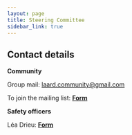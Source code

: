```yaml
---
layout: page
title: Steering Committee
sidebar_link: true
---
```


## Contact details

**Community**

Group mail: <a href="mailto:laard.community@gmail.com">laard.community@gmail.com</a>

To join the mailing list: [**Form**](https://forms.gle/N3255E9QVPZkDdB57)

<!--**Steering committee**

Mélanie Roffet-Salque <a href="mailto:Melanie.Salque@bristol.ac.uk">Melanie.Salque@bristol.ac.uk</a>

Karine Taché: <a href="mailto:karine.tache@hst.ulaval.ca">karine.tache@hst.ulaval.ca</a>

Léa Drieu: <a href="mailto:lea.drieu@cepam.cnrs.fr">lea.drieu@cepam.cnrs.fr</a>

Shinya Shoda: <a href="mailto:shinya.shoda@york.ac.uk">shinya.shoda@york.ac.uk</a>

Julia Becher: <a href="mailto:julia.becher@palaeome.org">julia.becher@palaeome.org</a>

Adrià Breu: <a href="mailto:adria.breu@uab.cat">adria.breu@uab.cat</a>-->




**Safety officers**

Léa Drieu: [**Form**](https://forms.gle/a699frSRpPVKZjnJ7)


